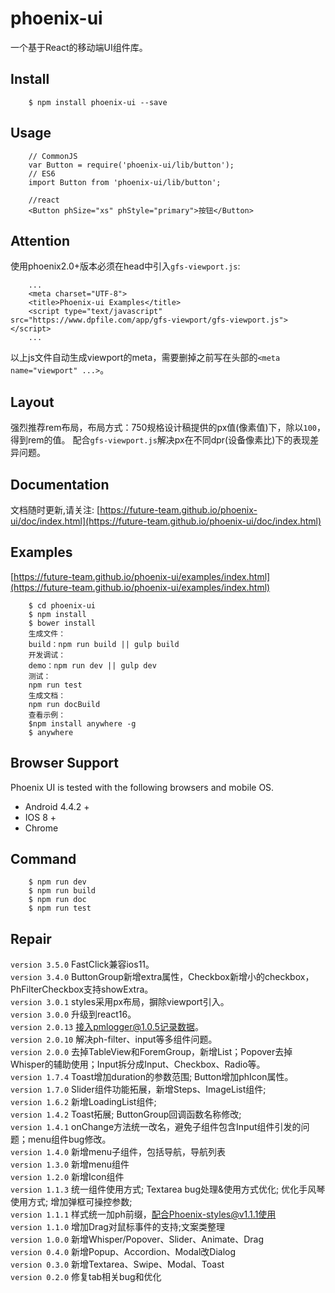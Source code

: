 # phoenix-ui
一个基于React的移动端UI组件库。

## Install
```
    $ npm install phoenix-ui --save
```

## Usage
```
    // CommonJS
    var Button = require('phoenix-ui/lib/button');
    // ES6
    import Button from 'phoenix-ui/lib/button';

    //react
    <Button phSize="xs" phStyle="primary">按钮</Button>
```

## Attention
使用phoenix2.0+版本必须在head中引入`gfs-viewport.js`:
```
    ...
    <meta charset="UTF-8">
    <title>Phoenix-ui Examples</title>
    <script type="text/javascript" src="https://www.dpfile.com/app/gfs-viewport/gfs-viewport.js"></script>
    ...
```
以上js文件自动生成viewport的meta，需要删掉之前写在头部的`<meta name="viewport" ...>`。

## Layout
强烈推荐rem布局，布局方式：750规格设计稿提供的px值(像素值)下，除以`100`，得到rem的值。
配合`gfs-viewport.js`解决px在不同dpr(设备像素比)下的表现差异问题。

## Documentation
文档随时更新,请关注:
[https://future-team.github.io/phoenix-ui/doc/index.html](https://future-team.github.io/phoenix-ui/doc/index.html)

## Examples

[https://future-team.github.io/phoenix-ui/examples/index.html](https://future-team.github.io/phoenix-ui/examples/index.html)

```
    $ cd phoenix-ui
    $ npm install
    $ bower install
    生成文件：
    build：npm run build || gulp build
    开发调试：
    demo：npm run dev || gulp dev
    测试：
    npm run test
    生成文档：
    npm run docBuild
    查看示例：
    $npm install anywhere -g
    $ anywhere
```
## Browser Support
Phoenix UI is tested with the following browsers and mobile OS.

- Android 4.4.2 +
- IOS 8 +
- Chrome

## Command

```
    $ npm run dev
    $ npm run build
    $ npm run doc
    $ npm run test
```

## Repair

`version 3.5.0` FastClick兼容ios11。<br/>
`version 3.4.0` ButtonGroup新增extra属性，Checkbox新增小的checkbox，PhFilterCheckbox支持showExtra。<br/>
`version 3.0.1` styles采用px布局，摒除viewport引入。<br/>
`version 3.0.0` 升级到react16。<br/>
`version 2.0.13` 接入pmlogger@1.0.5记录数据。<br/>
`version 2.0.10` 解决ph-filter、input等多组件问题。<br/>
`version 2.0.0` 去掉TableView和ForemGroup，新增List；Popover去掉Whisper的辅助使用；Input拆分成Input、Checkbox、Radio等。<br/>
`version 1.7.4` Toast增加duration的参数范围; Button增加phIcon属性。 <br/>
`version 1.7.0` Slider组件功能拓展，新增Steps、ImageList组件; <br/>
`version 1.6.2` 新增LoadingList组件; <br/>
`version 1.4.2` Toast拓展; ButtonGroup回调函数名称修改; <br/>
`version 1.4.1` onChange方法统一改名，避免子组件包含Input组件引发的问题；menu组件bug修改。 <br/>
`version 1.4.0` 新增menu子组件，包括导航，导航列表 <br/>
`version 1.3.0` 新增menu组件 <br/>
`version 1.2.0` 新增Icon组件 <br/>
`version 1.1.3` 统一组件使用方式; Textarea bug处理&使用方式优化; 优化手风琴使用方式; 增加弹框可操控参数; <br/>
`version 1.1.1` 样式统一加ph前缀，配合Phoenix-styles@v1.1.1使用 <br/>
`version 1.1.0` 增加Drag对鼠标事件的支持;文案类整理 <br/>
`version 1.0.0` 新增Whisper/Popover、Slider、Animate、Drag <br/>
`version 0.4.0` 新增Popup、Accordion、Modal改Dialog <br/>
`version 0.3.0` 新增Textarea、Swipe、Modal、Toast <br/>
`version 0.2.0` 修复tab相关bug和优化 <br/>